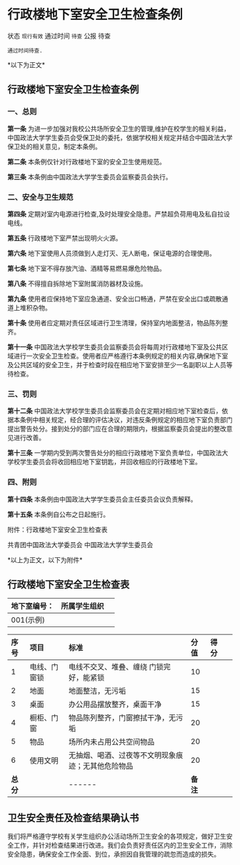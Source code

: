 # 行政楼地下室安全卫生检查条例

状态 `现行有效` 
通过时间 `待查` 
公报 待查

```text
通过时间待查.
```

\*以下为正文\*

## 行政楼地下室安全卫生检查条例

### 一、总则

**第一条** 为进一步加强对我校公共场所安全卫生的管理,维护在校学生的相关利益，中国政法大学学生委员会受保卫处的委托，依据学校相关规定并结合中国政法大学保卫处的相关意见，制定本条例。

**第二条** 本条例仅针对行政楼地下室的安全卫生使用规范。

**第三条** 本条例由中国政法大学学生委员会监察委员会执行。

### 二、安全与卫生规范

**第四条** 定期对室内电源进行检查,及时处理安全隐患。严禁超负荷用电及私自拉设电线。

**第五条** 行政楼地下室严禁出现明火火源。

**第六条** 地下室使用人员须做到人走灯灭、无人断电，保证电源的合理使用。

**第七条** 地下室不得存放汽油、酒精等易燃易爆危险物品。

**第八条** 不得擅自拆除地下室附属消防器材及设施。

**第九条** 使用者应保持地下室应急通道、安全出口畅通，严禁在安全出口或疏散通道上堆积杂物。

**第十条** 使用者应定期对责任区域进行卫生清理，保持室内地面整洁，物品陈列整齐。

**第十一条** 中国政法大学校学生委员会监察委员会将每周对行政楼地下室及公共区域进行一次安全卫生检查。使用者应严格遵行本条例规定的相关内容,确保地下室及公共区域的安全卫生，并于检查时段在相应地下室安排至少一名副职以上人员等待检查。

### 三、罚则

**第十二条** 中国政法大学校学生委员会监察委员会在定期对相应地下室检查后，依据本条例中相关规定，经合理的评估决议，对违反条例规定的相应地下室负责部门提出警告处分。接到处分的部门应在合理的期限内，根据监察委员会提出的整改意见进行改善。

**第十三条** 一学期内受到两次警告处分的相应行政楼地下室负责单位，中国政法大学校学生委员会将收回相应地下室钥匙，并回收相应的行政楼地下室。

### 四、附则

**第十四条** 本条例由中国政法大学学生委员会主任委员会议负责解释。

**第十五条** 本条例自公布之日起施行。

附件：行政楼地下室安全卫生检查表

共青团中国政法大学委员会 中国政法大学学生委员会

\*以上为正文，以下为附件\*

## 行政楼地下室安全卫生检查表

| 地下室编号： | 所属学生组织 |  |
| :--- | :--- | :--- |
| 001\(示例\) |  |  |

| 序号 | 项目 | 标准 | 分值 | 得分 |  |
| :--- | :--- | :--- | :--- | :--- | :--- |
| 1 | 电线、门窗锁 | 电线不交叉、堆叠、缠绕 门锁完好，能紧锁 | 10 |  |  |
| 2 | 地面 | 地面整洁，无污垢 | 15 |  |  |
| 3 | 桌面 | 办公用品摆放整齐，桌面干净 | 15 |  |  |
| 4 | 橱柜、门窗 | 物品陈列整齐，门窗擦拭干净，无污垢 | 20 |  |  |
| 5 | 物品 | 场所内未占用公共空间物品 | 20 |  |  |
| 6 | 使用文明 | 无抽烟、喝酒、过夜等不文明现象痕迹；无其他危险物品 | 20 |  |  |
| **总分** |  | ------ | **备注** |  |  |

## 卫生安全责任及检查结果确认书

我们将严格遵守学校有关学生组织办公活动场所卫生安全的各项规定，做好卫生安全工作，并针对检查结果进行改进。我们会负责好责任区内的卫生安全工作，消除安全隐患，确保安全工作全面、到位，承担因自我管理的疏忽而造成的损失。

